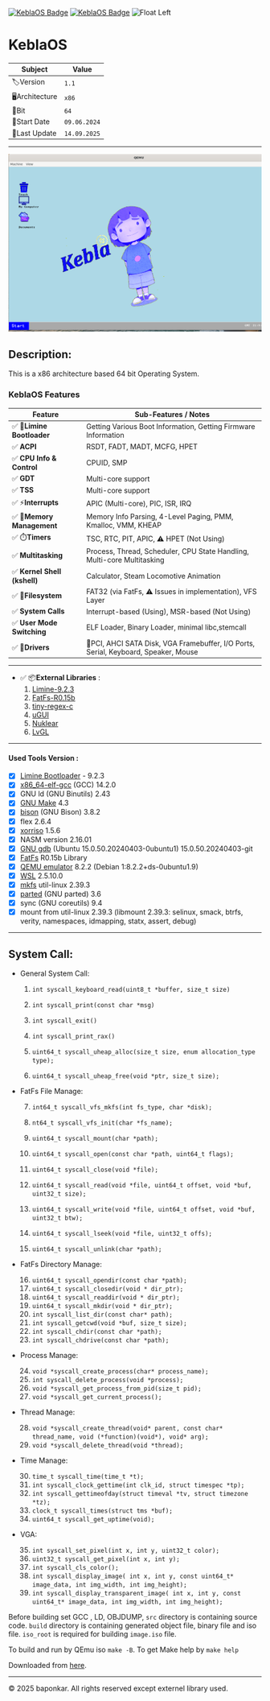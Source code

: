 [![KeblaOS Badge](https://img.shields.io/badge/Kebla-OS-maker?labelColor=red&color=blue)](https://gitlab.com/baponkar/kebla-os)
[![KeblaOS Badge](https://img.shields.io/badge/version-1.0-maker?labelColor=red&color=blue)](https://github.com/baponkar/KeblaOS/releases)
<img src="image/KeblaOS.png" alt="Float Left" alt="My Image" width="20" height="20">

# KeblaOS

|Subject       | Value         |
|--------------|---------------|
|🏷️Version     | `1.1`        |
|🖥️Architecture| `x86`        |
|🔢Bit         | `64`         |
|📅Start Date  | `09.06.2024` |
|🔄Last Update | `14.09.2025` |

---

![screenshot](screenshot/keblaos_gui_screenshot.png)

## Description:
This is a x86 architecture based 64 bit Operating System.



### KeblaOS Features

| Feature                      | Sub-Features / Notes                                                                 |
|------------------------------|--------------------------------------------------------------------------------------|
| ✅ 🚀**Limine Bootloader**  | Getting Various Boot Information, Getting Firmware Information                       |
| ✅ **ACPI**                  | RSDT, FADT, MADT, MCFG, HPET                                                         |
| ✅ **CPU Info & Control**    | CPUID, SMP                                                                           |
| ✅ **GDT**                   | Multi-core support                                                                   |
| ✅ **TSS**                   | Multi-core support                                                                   |
| ✅ ⚡**Interrupts**          | APIC (Multi-core), PIC, ISR, IRQ                                                     |
| ✅ 🧠**Memory Management**   | Memory Info Parsing, 4-Level Paging, PMM, Kmalloc, VMM, KHEAP                        |
| ✅ ⏱️**Timers**              | TSC, RTC, PIT, APIC, ⚠️ HPET (Not Using)                                            |
| ✅ **Multitasking**        | Process, Thread, Scheduler, CPU State Handling, Multi-core Multitasking                |
| ✅ **Kernel Shell (kshell)** | Calculator, Steam Locomotive Animation                                               |
| ✅ 📂**Filesystem**          | FAT32 (via FatFs, ⚠️ Issues in implementation), VFS Layer                           |
| ✅ **System Calls**        | Interrupt-based (Using), MSR-based (Not Using)                                         |
| ✅ **User Mode Switching** | ELF Loader, Binary Loader, minimal libc,stemcall                                       |
| ✅ 🔌**Drivers**             | 🎴PCI, AHCI SATA Disk, VGA Framebuffer, I/O Ports, Serial, Keyboard, Speaker, Mouse |

-------------------------------------------------------------------------------------------------------------------------

* ✅ 📦**External Libraries** :
    1. [Limine-9.2.3](https://codeberg.org/Limine/Limine)
    2. [FatFs-R0.15b](https://elm-chan.org/fsw/ff/)
    3. [tiny-regex-c](https://github.com/kokke/tiny-regex-c)
    4. [uGUI](https://github.com/achimdoebler/UGUI)
    5. [Nuklear](https://github.com/Immediate-Mode-UI/Nuklear)
    6. [LvGL](https://github.com/lvgl/lvgl)
    
    


---

#### Used Tools Version :
- [x] [Limine Bootloader](https://github.com/limine-bootloader/limine) - 9.2.3
- [x] [x86_64-elf-gcc](https://wiki.osdev.org/GCC_Cross-Compiler) (GCC) 14.2.0
- [x] GNU ld (GNU Binutils) 2.43
- [x] [GNU Make](https://www.gnu.org/software/make/manual/make.html) 4.3
- [x] [bison](https://www.gnu.org/software/bison/manual/) (GNU Bison) 3.8.2
- [x] flex 2.6.4
- [x] [xorriso](https://www.gnu.org/software/xorriso/) 1.5.6
- [x] NASM version 2.16.01
- [x] [GNU gdb](https://www.sourceware.org/gdb/documentation/) (Ubuntu 15.0.50.20240403-0ubuntu1) 15.0.50.20240403-git
- [x] [FatFs](https://elm-chan.org/fsw/ff/00index_e.html) R0.15b Library
- [x] [QEMU emulator](https://www.qemu.org/) 8.2.2 (Debian 1:8.2.2+ds-0ubuntu1.9)
- [x] [WSL](https://learn.microsoft.com/en-us/windows/wsl/install) 2.5.10.0
- [x] [mkfs](https://www.man7.org/linux/man-pages/man8/mkfs.8.html) util-linux 2.39.3
- [x] [parted](https://www.gnu.org/software/parted/manual/parted.html) (GNU parted) 3.6
- [x] sync (GNU coreutils) 9.4
- [x] mount from util-linux 2.39.3 (libmount 2.39.3: selinux, smack, btrfs, verity, namespaces, idmapping, statx, assert, debug)

---

## System Call:

- General System Call:

    1. `int syscall_keyboard_read(uint8_t *buffer, size_t size)`
    2. `int syscall_print(const char *msg)`
    3. `int syscall_exit()`
    4. `int syscall_print_rax()`

    5. `uint64_t syscall_uheap_alloc(size_t size, enum allocation_type type);`
    6. `uint64_t syscall_uheap_free(void *ptr, size_t size);`


- FatFs File Manage: 

    7. `int64_t syscall_vfs_mkfs(int fs_type, char *disk);`
    8. `nt64_t syscall_vfs_init(char *fs_name);`
    9. `uint64_t syscall_mount(char *path);`
    10. `uint64_t syscall_open(const char *path, uint64_t flags);`
    11. `uint64_t syscall_close(void *file);`
    12. `uint64_t syscall_read(void *file, uint64_t offset, void *buf, uint32_t size);`
    13. `uint64_t syscall_write(void *file, uint64_t offset, void *buf, uint32_t btw);`


    14. `uint64_t syscall_lseek(void *file, uint32_t offs);`
    15. `uint64_t syscall_unlink(char *path);`


- FatFs Directory Manage:

    16. `uint64_t syscall_opendir(const char *path);`
    17. `uint64_t syscall_closedir(void * dir_ptr);`
    18. `uint64_t syscall_readdir(void * dir_ptr);`
    19. `uint64_t syscall_mkdir(void * dir_ptr);`
    20. `int syscall_list_dir(const char* path);`
    21. `int syscall_getcwd(void *buf, size_t size);`
    22. `int syscall_chdir(const char *path);`
    23. `int syscall_chdrive(const char *path);`


- Process Manage:

    24. `void *syscall_create_process(char* process_name);`
    25. `int syscall_delete_process(void *process);`
    26. `void *syscall_get_process_from_pid(size_t pid);`
    27. `void *syscall_get_current_process();`

- Thread Manage:

    28. `void *syscall_create_thread(void* parent, const char* thread_name, void (*function)(void*), void* arg);`
    29. `void *syscall_delete_thread(void *thread);`


- Time Manage:

    30. `time_t syscall_time(time_t *t);`
    31. `int syscall_clock_gettime(int clk_id, struct timespec *tp);`
    32. `int syscall_gettimeofday(struct timeval *tv, struct timezone *tz);`
    33. `clock_t syscall_times(struct tms *buf);`
    34. `uint64_t syscall_get_uptime(void);`

- VGA:
    
    35. `int syscall_set_pixel(int x, int y, uint32_t color);`
    36. `uint32_t syscall_get_pixel(int x, int y);`
    37. `int syscall_cls_color();`
    38. `int syscall_display_image( int x, int y, const uint64_t* image_data, int img_width, int img_height);`
    39. `int syscall_display_transparent_image( int x, int y, const uint64_t* image_data, int img_width, int img_height);`

Before building set GCC , LD, OBJDUMP, 
`src` directory is containing source code. `build` directory is containing generated object file, binary file and iso file. `iso_root` is required for building `image.iso` file.

To build and run by QEmu iso `make -B`.
To get Make help by `make help`

Downloaded from [here](https://github.com/baponkar/KeblaOS/releases).


---

© 2025 baponkar. All rights reserved except externel library used.


